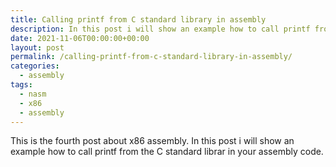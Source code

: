 ```yaml
---
title: Calling printf from C standard library in assembly
description: In this post i will show an example how to call printf from the C standard librar in your assembly code
date: 2021-11-06T00:00:00+00:00
layout: post
permalink: /calling-printf-from-c-standard-library-in-assembly/
categories:
  - assembly
tags:
  - nasm
  - x86
  - assembly
---
```


This is the fourth post about x86 assembly. In this post i will show an example how to call printf from the C standard librar in your assembly code.
